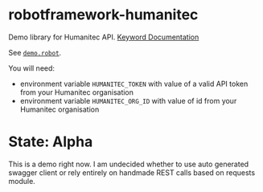 # robotframework-humanitec

Demo library for Humanitec API. [Keyword Documentation](https://robotframework-humanitec-noordsestern-f672fb1c9b527e491cb115577.gitlab.io/)

See [`demo.robot`](tests/demo.robot).

You will need:

- environment variable `HUMANITEC_TOKEN` with value of a valid API token from your Humanitec organisation
- environment variable `HUMANITEC_ORG_ID` with value of id from your Humanitec organisation

# State: Alpha

This is a demo right now. I am undecided whether to use auto generated swagger client or rely entirely on handmade REST calls based on requests module.

